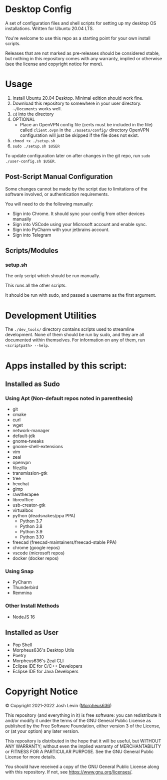 # Desktop Config
A set of configuration files and shell scripts for setting up my desktop OS installations. Written for Ubuntu 20.04 LTS.

You're welcome to use this repo as a starting point for your own install scripts. 

Releases that are not marked as pre-releases should be considered stable, but nothing in this repository comes with any warranty,
implied or otherwise (see the license and copyright notice for more).

# Usage
1. Install Ubuntu 20.04 Desktop. Minimal edition should work fine.
2. Download this repository to somewhere in your user directory. `~/Documents` works well.
3. `cd` into the directory
4. OPTIONAL
    - Place an OpenVPN config file (certs must be included in the file) called `client.ovpn` in the `./assets/config/` directory
    OpenVPN configuration will just be skipped if the file does not exist.
5. `chmod +x ./setup.sh`
6. `sudo ./setup.sh $USER`

To update configuration later on after changes in the git repo, run `sudo ./user-config.sh $USER`.

## Post-Script Manual Configuration
Some changes cannot be made by the script due to limitations of the software involved, or authentication requirements. 

You will need to do the following manually:
- Sign into Chrome. It should sync your config from other devices manually
- Sign into VSCode using your Microsoft account and enable sync.
- Sign into PyCharm with your jetbrains account.
- Sign into Telegram

## Scripts/Modules
### setup.sh
The only script which should be run manually. 

This runs all the other scripts.

It should be run with sudo, and passed a username as the first argument.

# Development Utilities
The `./dev_tools/` directory contains scripts used to streamline development.
None of them should be run by sudo, and they are all documented within themselves. For information on any of them, run `<scriptpath> --help`.

# Apps installed by this script:
## Installed as Sudo
### Using Apt (Non-default repos noted in parenthesis)
- git
- cmake
- curl
- wget
- network-manager
- default-jdk
- gnome-tweaks
- gnome-shell-extensions
- vim
- zeal
- openvpn
- filezilla
- transmission-gtk
- tree
- hexchat
- gimp
- rawtherapee
- libreoffice
- usb-creator-gtk
- virtualbox
- python (deadsnakes/ppa PPA)
    - Python 3.7
    - Python 3.8
    - Python 3.9
    - Python 3.10
- freecad (freecad-maintainers/freecad-stable PPA)
- chrome (google repos)
- vscode (microsoft repos)
- docker (docker repos)
### Using Snap
- PyCharm
- Thunderbird
- Remmina
### Other Install Methods
- NodeJS 16

## Installed as User
- Pop Shell
- Morpheus636's Desktop Utils
- Poetry
- Morpheus636's Zeal CLI
- Eclipse IDE for C/C++ Developers
- Eclipse IDE for Java Developers


# Copyright Notice
© Copyright 2021-2022 Josh Levin ([Morpheus636](https://github.com/morpheus636))

This repository (and everything in it) is free software: you can redistribute it and/or modify
it under the terms of the GNU General Public License as published by
the Free Software Foundation, either version 3 of the License, or
(at your option) any later version.

This repository is distributed in the hope that it will be useful,
but WITHOUT ANY WARRANTY; without even the implied warranty of
MERCHANTABILITY or FITNESS FOR A PARTICULAR PURPOSE.  See the
GNU General Public License for more details.

You should have received a copy of the GNU General Public License
along with this repository.  If not, see <https://www.gnu.org/licenses/>.
